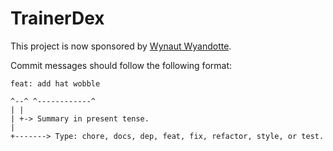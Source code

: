 # TrainerDex

This project is now sponsored by [Wynaut Wyandotte](https://discord.gg/jJKVAPw4Pw).

Commit messages should follow the following format:

```
feat: add hat wobble

^--^ ^------------^
| |
| +-> Summary in present tense.
|
+-------> Type: chore, docs, dep, feat, fix, refactor, style, or test.
```
